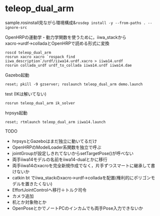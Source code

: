 # teleop_dual_arm

sample.rosinstall見ながら環境構成&`rosdep install -y --from-paths . --ignore-src`

OpenHRPの運動学・動力学関数を使うために，iiwa_stackからxacro→urdf→colladaとOpenHRPで読める形式に変換
```
roscd teleop_dual_arm
rosrun xacro xacro `rospack find iiwa_description`/urdf/iiwa14.urdf.xacro > iiwa14.urdf
rosrun collada_urdf urdf_to_collada iiwa14.urdf iiwa14.dae
```

Gazebo起動
```
reset; pkill -9 gzserver; roslaunch teleop_dual_arm demo.launch
```

test (IKは解いてない)
```
rosrun teleop_dual_arm ik_solver
```

hrpsys起動
```
reset; rtmlaunch teleop_dual_arm iiwa14.launch
```

TODO
- hrpsysとGazeboはまだ独立に動いてるだけ
- OpenHRPのModelLoader系関数を独立で呼ぶ
- jointGroupが設定しきれてないからsetTargetPose()が呼べない
- 両手iiwa14モデルの名前をiiwa14-dualとかに移行
- 両手iiwa14のxacroを完全新規作成でなく，片手ずつスマートに継承して書けないか
- catkin bt でiiwa_stackのxacro→urdf→colladaを配置(権利的にポリゴンモデルを置きたくない)
- EffortJointControlへ移行＋トルク司令
- カメラ追加
- 机とか対象物とか
- OpenPoseとかでノートPCのインカムでも両手Pose入力できないか
